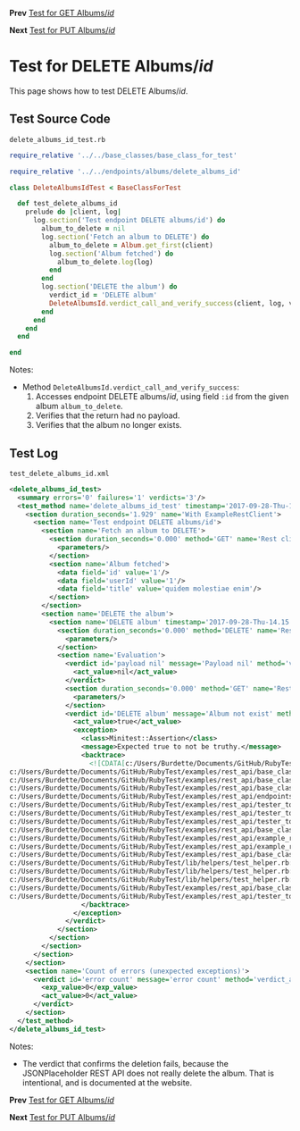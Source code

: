 <!--- GENERATED FILE, DO NOT EDIT --->
**Prev** [Test for GET Albums/_id_](./GetAlbumsId.md)

**Next** [Test for PUT Albums/_id_](./PutAlbumsId.md)


# Test for DELETE Albums/_id_

This page shows how to test DELETE Albums/_id_.

## Test Source Code

<code>delete_albums_id_test.rb</code>
```ruby
require_relative '../../base_classes/base_class_for_test'

require_relative '../../endpoints/albums/delete_albums_id'

class DeleteAlbumsIdTest < BaseClassForTest

  def test_delete_albums_id
    prelude do |client, log|
      log.section('Test endpoint DELETE albums/id') do
        album_to_delete = nil
        log.section('Fetch an album to DELETE') do
          album_to_delete = Album.get_first(client)
          log.section('Album fetched') do
            album_to_delete.log(log)
          end
        end
        log.section('DELETE the album') do
          verdict_id = 'DELETE album'
          DeleteAlbumsId.verdict_call_and_verify_success(client, log, verdict_id, album_to_delete)
        end
      end
    end
  end

end
```

Notes:

- Method <code>DeleteAlbumsId.verdict_call_and_verify_success</code>:
  1.  Accesses endpoint DELETE albums/_id_, using field <code>:id</code> from the given album <code>album_to_delete</code>.
  2.  Verifies that the return had no payload.
  3.  Verifies that the album no longer exists.

##  Test Log

<code>test_delete_albums_id.xml</code>
```xml
<delete_albums_id_test>
  <summary errors='0' failures='1' verdicts='3'/>
  <test_method name='delete_albums_id_test' timestamp='2017-09-28-Thu-14.15.37.833'>
    <section duration_seconds='1.929' name='With ExampleRestClient'>
      <section name='Test endpoint DELETE albums/id'>
        <section name='Fetch an album to DELETE'>
          <section duration_seconds='0.000' method='GET' name='Rest client' timestamp='2017-09-28-Thu-14.15.37.837' url='https://jsonplaceholder.typicode.com/albums'>
            <parameters/>
          </section>
          <section name='Album fetched'>
            <data field='id' value='1'/>
            <data field='userId' value='1'/>
            <data field='title' value='quidem molestiae enim'/>
          </section>
        </section>
        <section name='DELETE the album'>
          <section name='DELETE album' timestamp='2017-09-28-Thu-14.15.39.360'>
            <section duration_seconds='0.000' method='DELETE' name='Rest client' timestamp='2017-09-28-Thu-14.15.39.361' url='https://jsonplaceholder.typicode.com/albums/1'>
              <parameters/>
            </section>
            <section name='Evaluation'>
              <verdict id='payload nil' message='Payload nil' method='verdict_assert_nil?' outcome='passed' volatile='false'>
                <act_value>nil</act_value>
              </verdict>
              <section duration_seconds='0.000' method='GET' name='Rest client' timestamp='2017-09-28-Thu-14.15.39.679' url='https://jsonplaceholder.typicode.com/albums/1'>
                <parameters/>
              </section>
              <verdict id='DELETE album' message='Album not exist' method='verdict_refute?' outcome='failed' volatile='false'>
                <act_value>true</act_value>
                <exception>
                  <class>Minitest::Assertion</class>
                  <message>Expected true to not be truthy.</message>
                  <backtrace>
                    <![CDATA[c:/Users/Burdette/Documents/GitHub/RubyTest/examples/rest_api/base_classes/base_class_for_resource.rb:25:in `verdict_not_exist?'
c:/Users/Burdette/Documents/GitHub/RubyTest/examples/rest_api/base_classes/endpoints/base_class_for_delete_id.rb:21:in `block (2 levels) in verdict_call_and_verify_success'
c:/Users/Burdette/Documents/GitHub/RubyTest/examples/rest_api/base_classes/endpoints/base_class_for_delete_id.rb:18:in `block in verdict_call_and_verify_success'
c:/Users/Burdette/Documents/GitHub/RubyTest/examples/rest_api/base_classes/endpoints/base_class_for_delete_id.rb:16:in `verdict_call_and_verify_success'
c:/Users/Burdette/Documents/GitHub/RubyTest/examples/rest_api/endpoints/albums/delete_albums_id.rb:14:in `verdict_call_and_verify_success'
c:/Users/Burdette/Documents/GitHub/RubyTest/examples/rest_api/tester_tour/tests/delete_albums_id_test.rb:19:in `block (3 levels) in test_delete_albums_id'
c:/Users/Burdette/Documents/GitHub/RubyTest/examples/rest_api/tester_tour/tests/delete_albums_id_test.rb:17:in `block (2 levels) in test_delete_albums_id'
c:/Users/Burdette/Documents/GitHub/RubyTest/examples/rest_api/tester_tour/tests/delete_albums_id_test.rb:9:in `block in test_delete_albums_id'
c:/Users/Burdette/Documents/GitHub/RubyTest/examples/rest_api/base_classes/base_class_for_test.rb:13:in `block (2 levels) in prelude'
c:/Users/Burdette/Documents/GitHub/RubyTest/examples/rest_api/example_rest_client.rb:18:in `block in with'
c:/Users/Burdette/Documents/GitHub/RubyTest/examples/rest_api/example_rest_client.rb:14:in `with'
c:/Users/Burdette/Documents/GitHub/RubyTest/examples/rest_api/base_classes/base_class_for_test.rb:12:in `block in prelude'
c:/Users/Burdette/Documents/GitHub/RubyTest/lib/helpers/test_helper.rb:23:in `block (2 levels) in test'
c:/Users/Burdette/Documents/GitHub/RubyTest/lib/helpers/test_helper.rb:22:in `block in test'
c:/Users/Burdette/Documents/GitHub/RubyTest/lib/helpers/test_helper.rb:21:in `test'
c:/Users/Burdette/Documents/GitHub/RubyTest/examples/rest_api/base_classes/base_class_for_test.rb:11:in `prelude'
c:/Users/Burdette/Documents/GitHub/RubyTest/examples/rest_api/tester_tour/tests/delete_albums_id_test.rb:8:in `test_delete_albums_id']]>
                  </backtrace>
                </exception>
              </verdict>
            </section>
          </section>
        </section>
      </section>
    </section>
    <section name='Count of errors (unexpected exceptions)'>
      <verdict id='error count' message='error count' method='verdict_assert_equal?' outcome='passed' volatile='true'>
        <exp_value>0</exp_value>
        <act_value>0</act_value>
      </verdict>
    </section>
  </test_method>
</delete_albums_id_test>
```

Notes:

- The verdict that confirms the deletion fails, because the JSONPlaceholder REST API does not really delete the album.  That is intentional, and is documented at the website.

**Prev** [Test for GET Albums/_id_](./GetAlbumsId.md)

**Next** [Test for PUT Albums/_id_](./PutAlbumsId.md)

